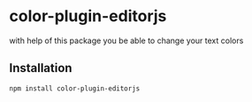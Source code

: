 # color-plugin-editorjs

with help of this package you be able to change your text colors 

## Installation

```bash
npm install color-plugin-editorjs

